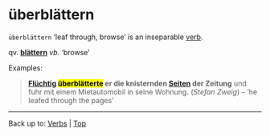# überblättern

`überblättern` ‘leaf through, browse’ is an inseparable [verb](../../index.md).

qv. **[blättern](../../b/bl/blaettern.md)** *vb.* ‘browse’

Examples:

> **[Flüchtig](../../../adjectives/f/fl/fluechtig.md) <mark>überblätterte</mark> er die knisternden [Seiten](../../../nouns/s/se/Seite.md) der Zeitung** und fuhr mit einem Mietautomobil in seine Wohnung. (*Stefan Zweig*) – ‘he leafed through the pages’

----

Back up to: [Verbs](../../index.md) | [Top](../../../index.md)
